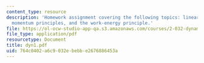 ```yaml
---
content_type: resource
description: 'Homework assignment covering the following topics: linear and angular
  momentum principles, and the work-energy principle.'
file: https://ol-ocw-studio-app-qa.s3.amazonaws.com/courses/2-032-dynamics-fall-2004/764c0402a6c9032ebebbe2676886453a_dyn1.pdf
file_type: application/pdf
resourcetype: Document
title: dyn1.pdf
uid: 764c0402-a6c9-032e-bebb-e2676886453a
---
```


